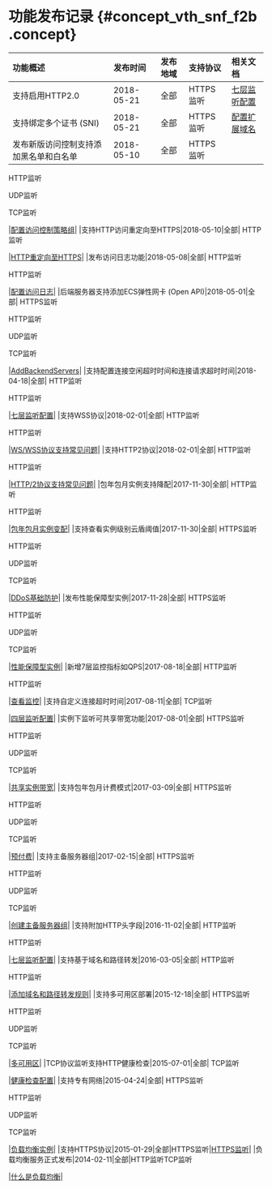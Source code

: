 # 功能发布记录 {#concept_vth_snf_f2b .concept}

|功能概述|发布时间|发布地域|支持协议|相关文档|
|:---|:---|:---|:---|:---|
|支持启用HTTP2.0|2018-05-21|全部|HTTPS监听|[七层监听配置](../../../../cn.zh-CN/用户指南/监听/七层监听/配置七层监听.md#table_iyk_ss5_vdb)|
|支持绑定多个证书 \(SNI\)|2018-05-21|全部|HTTPS监听|[配置扩展域名](../../../../cn.zh-CN/用户指南/监听/七层监听/配置扩展域名.md#)|
|发布新版访问控制支持添加黑名单和白名单|2018-05-10|全部| HTTPS监听

 HTTP监听

 UDP监听

 TCP监听

 |[配置访问控制策略组](../../../../cn.zh-CN/用户指南/访问控制/配置访问控制策略组.md#)|
|支持HTTP访问重定向至HTTPS|2018-05-10|全部| HTTP监听

 |[HTTP重定向至HTTPS](../../../../cn.zh-CN/用户指南/监听/七层监听/HTTP重定向至HTTPS.md#)|
|发布访问日志功能|2018-05-08|全部| HTTP监听

 HTTP监听

 |[配置访问日志](../../../../cn.zh-CN/用户指南/日志管理/配置访问日志.md#)|
|后端服务器支持添加ECS弹性网卡 \(Open API\)|2018-05-01|全部| HTTPS监听

 HTTP监听

 UDP监听

 TCP监听

 |[AddBackendServers](../../../../cn.zh-CN/API参考/后端服务器/AddBackendServers.md#)|
|支持配置连接空闲超时时间和连接请求超时时间|2018-04-18|全部| HTTP监听

 HTTP监听

 |[七层监听配置](../../../../cn.zh-CN/用户指南/监听/七层监听/配置七层监听.md#table_iyk_ss5_vdb)|
|支持WSS协议|2018-02-01|全部| HTTP监听

 HTTP监听

 |[WS/WSS协议支持常见问题](../../../../cn.zh-CN/常见问题/WS/WSS协议支持常见问题.md#)|
|支持HTTP2协议|2018-02-01|全部| HTTP监听

 HTTP监听

 |[HTTP/2协议支持常见问题](../../../../cn.zh-CN/常见问题/HTTP/2协议支持常见问题.md#)|
|包年包月实例支持降配|2017-11-30|全部| HTTP监听

 HTTP监听

 |[包年包月实例变配](../../../../cn.zh-CN/用户指南/负载均衡实例/包年包月实例变配.md#)|
|支持查看实例级别云盾阈值|2017-11-30|全部| HTTPS监听

 HTTP监听

 UDP监听

 TCP监听

 |[DDoS基础防护](../../../../cn.zh-CN/用户指南/DDoS基础防护.md#)|
|发布性能保障型实例|2017-11-28|全部| HTTPS监听

 HTTP监听

 UDP监听

 TCP监听

 |[性能保障型实例](../../../../cn.zh-CN/用户指南/负载均衡实例/性能保障型实例.md#)|
|新增7层监控指标如QPS|2017-08-18|全部| HTTP监听

 HTTP监听

 |[查看监控](../../../../cn.zh-CN/用户指南/监控/查看监控.md#)|
|支持自定义连接超时时间|2017-08-11|全部| TCP监听

 |[四层监听配置](../../../../cn.zh-CN/用户指南/监听/四层监听/配置四层监听.md#section_ats_xq5_vdb)|
|实例下监听可共享带宽功能|2017-08-01|全部| HTTPS监听

 HTTP监听

 UDP监听

 TCP监听

 |[共享实例带宽](../../../../cn.zh-CN/用户指南/监听/共享实例带宽.md#)|
|支持包年包月计费模式|2017-03-09|全部| HTTPS监听

 HTTP监听

 UDP监听

 TCP监听

 |[预付费](../../../../cn.zh-CN/产品定价/预付费.md#)|
|支持主备服务器组|2017-02-15|全部| HTTPS监听

 HTTP监听

 UDP监听

 TCP监听

 |[创建主备服务器组](../../../../cn.zh-CN/用户指南/后端服务器/创建主备服务器组.md#)|
|支持附加HTTP头字段|2016-11-02|全部| HTTP监听

 HTTP监听

 |[七层监听配置](../../../../cn.zh-CN/用户指南/监听/七层监听/配置七层监听.md#table_iyk_ss5_vdb)|
|支持基于域名和路径转发|2016-03-05|全部| HTTP监听

 HTTP监听

 |[添加域名和路径转发规则](../../../../cn.zh-CN/用户指南/监听/七层监听/添加域名和路径转发规则.md#)|
|支持多可用区部署|2015-12-18|全部| HTTPS监听

 HTTP监听

 UDP监听

 TCP监听

 |[多可用区](../../../../cn.zh-CN/用户指南/多可用区.md#)|
|TCP协议监听支持HTTP健康检查|2015-07-01|全部| TCP监听

 |[健康检查配置](../../../../cn.zh-CN/用户指南/监听/健康检查/健康检查配置.md#)|
|支持专有网络|2015-04-24|全部| HTTPS监听

 HTTP监听

 UDP监听

 TCP监听

 |[负载均衡实例](../../../../cn.zh-CN/用户指南/负载均衡实例.md#)|
|支持HTTPS协议|2015-01-29|全部|HTTPS监听|[HTTPS监听](../../../../cn.zh-CN/用户指南/监听/七层监听/HTTPS监听.md#)|
|负载均衡服务正式发布|2014-02-11|全部|HTTP监听TCP监听

|[什么是负载均衡](../../../../cn.zh-CN/产品简介/什么是负载均衡.md#)|


